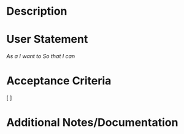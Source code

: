 # Description


# User Statement
*As a*
*I want to*
*So that I can*

# Acceptance Criteria
[ ]

# Additional Notes/Documentation
